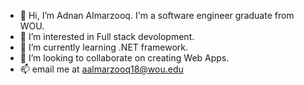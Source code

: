 - 👋 Hi, I’m Adnan Almarzooq. I'm a software engineer graduate from WOU.
- 👀 I’m interested in Full stack devolopment. 
- 🌱 I’m currently learning .NET framework.
- 💞️ I’m looking to collaborate on creating Web Apps.
- 📫 email me at aalmarzooq18@wou.edu

<!---
AdnanM1995/AdnanM1995 is a ✨ special ✨ repository because its `README.md` (this file) appears on your GitHub profile.
You can click the Preview link to take a look at your changes.
--->
